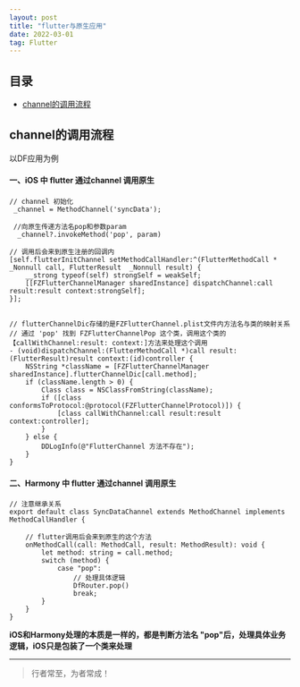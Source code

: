 ```yaml
---
layout: post
title: "flutter与原生应用"
date: 2022-03-01
tag: Flutter
---
```


## 目录
- [channel的调用流程](#content1) 


<!-- ************************************************ -->
## <a id="content1">channel的调用流程</a>

以DF应用为例

#### **一、iOS 中 flutter 通过channel 调用原生**

```text
// channel 初始化
 _channel = MethodChannel('syncData');
 
 //向原生传递方法名pop和参数param
  _channel?.invokeMethod('pop', param)

```

```oc
// 调用后会来到原生注册的回调内
[self.flutterInitChannel setMethodCallHandler:^(FlutterMethodCall * _Nonnull call, FlutterResult  _Nonnull result) {
    __strong typeof(self) strongSelf = weakSelf;
    [[FZFlutterChannelManager sharedInstance] dispatchChannel:call result:result context:strongSelf];
}];


// flutterChannelDic存储的是FZFlutterChannel.plist文件内方法名与类的映射关系
// 通过 'pop' 找到 FZFlutterChannelPop 这个类，调用这个类的 【callWithChannel:result: context:]方法来处理这个调用   
- (void)dispatchChannel:(FlutterMethodCall *)call result:(FlutterResult)result context:(id)controller {
    NSString *className = [FZFlutterChannelManager sharedInstance].flutterChannelDic[call.method];
    if (className.length > 0) {
        Class class = NSClassFromString(className);
        if ([class conformsToProtocol:@protocol(FZFlutterChannelProtocol)]) {
            [class callWithChannel:call result:result context:controller];
        }
    } else {
        DDLogInfo(@"FlutterChannel 方法不存在");
    }
}
```

#### **二、Harmony 中 flutter 通过channel 调用原生**

```text
// 注意继承关系
export default class SyncDataChannel extends MethodChannel implements MethodCallHandler {

    // flutter调用后会来到原生的这个方法
    onMethodCall(call: MethodCall, result: MethodResult): void {
        let method: string = call.method;
        switch (method) {
            case "pop":
                // 处理具体逻辑
                DfRouter.pop()
                break;
        }
    }
}
```

**iOS和Harmony处理的本质是一样的，都是判断方法名 "pop"后，处理具体业务逻辑，iOS只是包装了一个类来处理**   

----------
>  行者常至，为者常成！


